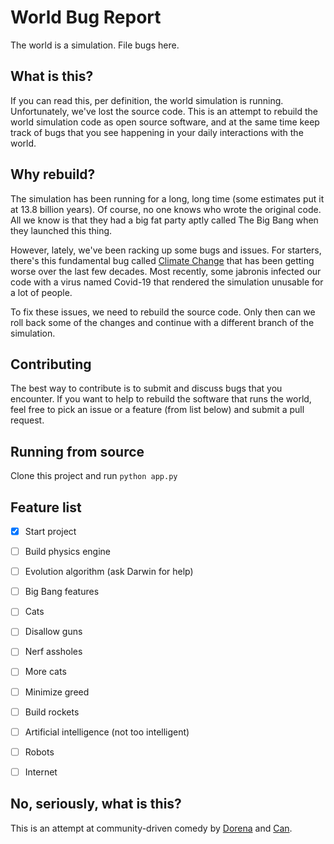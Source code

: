 # World Bug Report

The world is a simulation. File bugs here.

## What is this?

If you can read this, per definition, the world simulation is running. Unfortunately, we've lost the source code. This is an attempt to rebuild the world simulation code as open source software, and at the same time keep track of bugs that you see happening in your daily interactions with the world.


## Why rebuild?

The simulation has been running for a long, long time (some estimates put it at 13.8 billion years). Of course, no one knows who wrote the original code. All we know is that they had a big fat party aptly called The Big Bang when they launched this thing.

However, lately, we've been racking up some bugs and issues. For starters, there's this fundamental bug called [Climate Change](https://github.com/shafy/world/issues/1) that has been getting worse over the last few decades. Most recently, some jabronis infected our code with a virus named Covid-19 that rendered the simulation unusable for a lot of people.

To fix these issues, we need to rebuild the source code. Only then can we roll back some of the changes and continue with a different branch of the simulation.


## Contributing

The best way to contribute is to submit and discuss bugs that you encounter. If you want to help to rebuild the software that runs the world, feel free to pick an issue or a feature (from list below) and submit a pull request.


## Running from source

Clone this project and run `python app.py`


## Feature list

- [x] Start project
- [ ] Build physics engine
- [ ] Evolution algorithm (ask Darwin for help)
- [ ] Big Bang features
- [ ] Cats
- [ ] Disallow guns
- [ ] Nerf assholes
- [ ] More cats
- [ ] Minimize greed
- [ ] Build rockets
- [ ] Artificial intelligence (not too intelligent)
- [ ] Robots
- [ ] Internet


## No, seriously, what is this?

This is an attempt at community-driven comedy by [Dorena](https://twitter.com/dorenanagel) and [Can](https://twitter.com/canolcer).
